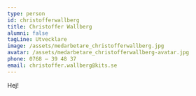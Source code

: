 ```yaml
---
type: person
id: christofferwallberg
title: Christoffer Wallberg
alumni: false
tagLine: Utvecklare
image: /assets/medarbetare_christofferwallberg.jpg
avatar: /assets/medarbetare_christofferwallberg-avatar.jpg
phone: 0768 – 39 48 37
email: christoffer.wallberg@kits.se
---
```

Hej!